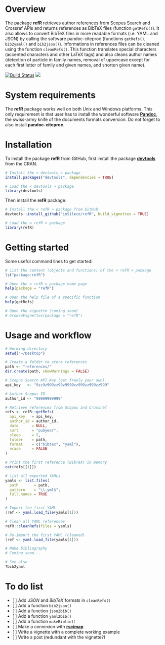 # Overview

The package **refR** retrieves author references from Scopus Search and Crossref APIs and returns references as BibTeX files (function `getRefs()`). It also allows to convert BibTeX files in more readable formats (i.e. YAML and JSON) by calling the software pandoc-citeproc (functions `getRefs()`, `bib2yaml()` and `bib2json()`). Informations in references files can be cleaned using the function `cleanRefs()`. This function translates special characters (accented characters and other LaTeX tags) and also cleans author names (detection of particle in family names, removal of uppercase except for each first letter of family and given names, and shorten given name).

[![Build Status](https://travis-ci.org/inSileco/refR.svg?branch=master)](https://travis-ci.org/inSileco/refR) [![](https://img.shields.io/badge/licence-GPLv3-8f10cb.svg)](http://www.gnu.org/licenses/gpl.html)

# System requirements

The **refR** package works well on both Unix and Windows platforms. This only requirement is that user has to install the wonderful software [**Pandoc**](https://pandoc.org/), the swiss-army knife of the documents formats conversion. Do not forget to also install **pandoc-citeproc**.

# Installation

To install the package **refR** from GitHub, first install the package [**devtools**](http://cran.r-project.org/web/packages/devtools/index.html) from the CRAN.

```r
# Install the < devtools > package
install.packages("devtools", dependencies = TRUE)

# Load the < devtools > package
library(devtools)

```

Then install the **refR** package:

```r
# Install the < refR > package from GitHub
devtools::install_github("inSileco/refR", build_vignettes = TRUE)

# Load the < refR > package
library(refR)
```

# Getting started

Some useful command lines to get started:

```r
# List the content (objects and functions) of the < refR > package
ls("package:refR")

# Open the < refR > package home page
help(package = "refR")

# Open the help file of a specific function
help(getRefs)

# Open the vignette (coming soon)
# browseVignettes(package = "refR")
```

# Usage and workflow

```r
# Working directory
setwd("~/Desktop")

# Create a folder to store references
path <- "references/"
dir.create(path, showWarnings = FALSE)

# Scopus Search API Key (get freely your own)
api_key   <- "9zz9z999zz99z9999zz999zz999zz999"

# Author Scopus ID
author_id <- "99999999999"

# Retrieve references from Scopus and Crossref
refs <- refR::getRefs(
  api_key   = api_key,
  author_id = author_id,
  date      = NULL,
  sort      = "pubyear",
  sleep     = 5,
  folder    = path,
  format    = c("bibtex", "yaml"),
  erase     = FALSE
)

# Print the first reference (BibTeX) in memory
cat(refs[[1]])

# List all exported YAMLs
yamls <- list.files(
  path       = path,
  pattern    = "\\.yml$",
  full.names = TRUE
)

# Import the first YAML
(ref <- yaml.load_file(yamls[1]))

# Clean all YAML references
refR::cleanRefs(files = yamls)

# Re-import the first YAML (cleaned)
(ref <- yaml.load_file(yamls[1]))

# Make bibliography
# Coming soon...

# See also
?bib2yaml
```

# To do list

-   \[ \] Add _JSON_ and _BibTeX_ formats in `cleanRefs()`
-   \[ \] Add a function `bib2json()`
-   \[ \] Add a function `json2bib()`
-   \[ \] Add a function `yaml2bib()`
-   \[ \] Add a function `makeBiblio()`
-   \[ \] Make a connexion with [**rscimap**](https://github.com/ahasverus/rscimap)
-   \[ \] Write a vignette with a complete working example
-   \[ \] Write a post (redundant with the vignette?)
